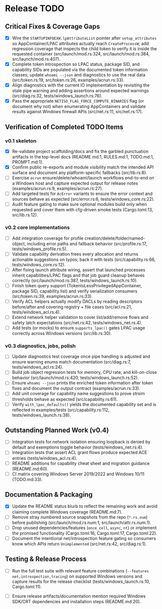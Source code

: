 # Release TODO

## Critical Fixes & Coverage Gaps
- [x] Wire the `STARTUPINFOEXW.lpAttributeList` pointer after `setup_attributes` so AppContainer/LPAC attributes actually reach `CreateProcessW`; add regression coverage that inspects the child token to verify it is inside the requested container (src/launch/mod.rs:324, src/launch/mod.rs:384, src/launch/mod.rs:407).
- [x] Complete token introspection so LPAC status, package SID, and capability SIDs are populated via the documented token information classes; update `whoami --json` and diagnostics to use the real data (src/token.rs:19, src/token.rs:26, examples/acrun.rs:33).
- [x] Align diagnostics with the current IO implementation by revisiting the stale pipe warning and adding assertions around expected warnings (src/diag.rs:32, tests/windows_launch.rs:76).
- [x] Pass the appropriate `NETISO_FLAG_FORCE_COMPUTE_BINARIES` flag (or document why not) when enumerating AppContainers and validate results against Windows firewall APIs (src/net.rs:11, src/net.rs:17).

## Verification of Completed TODO Items
### v0.1 skeleton
- [x] Re-validate project scaffolding/docs and fix the garbled punctuation artifacts in the top-level docs (README.md:1, RULES.md:1, TODO.md:1, PROMPT.md:1).
- [x] Confirm public re-exports and module visibility match the intended API surface and document any platform-specific fallbacks (src/lib.rs:8).
- [ ] Exercise `acrun` ensure/delete/whoami/launch workflows end-to-end on a Windows host and capture expected output for release notes (examples/acrun.rs:9, examples/acrun.rs:27).
- [ ] Add targeted tests for `AcError` variants to ensure the error context and sources behave as expected (src/error.rs:6, tests/windows_core.rs:22).
- [ ] Audit feature gating to make sure optional modules build only when requested and cover them with cfg-driven smoke tests (Cargo.toml:13, src/lib.rs:12).

### v0.2 core implementations
- [ ] Add integration coverage for profile creation/delete/folder/named-object, including error paths and fallback behavior (src/profile.rs:17, tests/windows_profile.rs:5).
- [ ] Validate capability derivation frees every allocation and returns actionable suggestions on typos; back it with tests (src/capability.rs:66, tests/windows_core.rs:12).
- [ ] After fixing launch attribute wiring, assert that launched processes inherit capabilities/LPAC flags and that job guard cleanup behaves correctly (src/launch/mod.rs:387, tests/windows_launch.rs:10).
- [ ] Finish token query support (TokenIsLessPrivilegedAppContainer, package SID, capability list) and verify serialization consumers (src/token.rs:39, examples/acrun.rs:33).
- [ ] Verify ACL helpers actually modify DACLs by reading descriptors before/after and covering registry + file cases (src/acl.rs:21, tests/windows_acl.rs:4).
- [ ] Extend network helper validation to cover list/add/remove flows and safety latch expectations (src/net.rs:42, tests/windows_net.rs:4).
- [ ] Add tests (or mocks) to ensure `supports_lpac()` gates LPAC usage correctly across Windows versions (src/lib.rs:30).

### v0.3 diagnostics, jobs, polish
- [ ] Update diagnostics test coverage once pipe handling is adjusted and ensure warning enums match documentation (src/diag.rs:7, tests/windows_acl.rs:24).
- [ ] Build job object regression tests for memory, CPU rate, and kill-on-close behavior (src/launch/mod.rs:420, tests/windows_launch.rs:52).
- [ ] Ensure `whoami --json` prints the enriched token information after token fixes and document the output contract (examples/acrun.rs:33).
- [ ] Add unit coverage for capability name suggestions to prove strsim thresholds behave as expected (src/capability.rs:61).
- [ ] Verify `with_lpac_defaults()` yields the documented capability set and is reflected in examples/tests (src/capability.rs:112, tests/windows_launch.rs:38).

## Outstanding Planned Work (v0.4)
- [ ] Integration tests for network isolation ensuring loopback is denied by default and exemptions toggle behavior (tests/windows_net.rs:4).
- [ ] Integration tests that assert ACL grant flows produce expected ACE entries (tests/windows_acl.rs:4).
- [ ] README additions for capability cheat sheet and migration guidance (README.md:60).
- [ ] CI matrix covering Windows Server 2019/2022 and Windows 10/11 (TODO.md:33).

## Documentation & Packaging
- [x] Update the README status blurb to reflect the remaining work and avoid claiming complete Windows coverage (README.md:7).
- [ ] Remove stray numbered source snapshots from the repo (`*.rs.num`) before publishing (src/launch/mod.rs.num:1, src/launch/attr.rs.num:1).
- [ ] Drop unused dependencies/features (`once_cell`, `async`, `nt`) or implement the promised functionality (Cargo.toml:16, Cargo.toml:17, Cargo.toml:22).
- [ ] Document the intentional net/introspection feature gating so consumers know which APIs return `Unimplemented` (src/net.rs:42, src/diag.rs:1).

## Testing & Release Process
- [ ] Run the full test suite with relevant feature combinations (`--features net,introspection,tracing`) on supported Windows versions and capture results for the release checklist (tests/windows_launch.rs:10, Cargo.toml:11).
- [ ] Ensure release artifacts/documentation mention required Windows SDK/CRT dependencies and installation steps (README.md:20).

